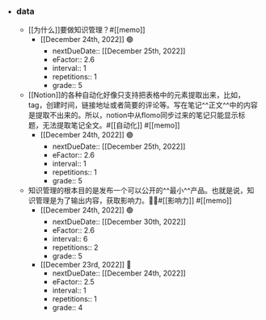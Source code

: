 - ### data
    - [[为什么]]要做知识管理？#[[memo]]
        - [[December 24th, 2022]] 🟢
            - nextDueDate:: [[December 25th, 2022]]
            - eFactor:: 2.6
            - interval:: 1
            - repetitions:: 1
            - grade:: 5
    - [[Notion]]的各种自动化好像只支持把表格中的元素提取出来，比如，tag，创建时间，链接地址或者简要的评论等。写在笔记^^正文^^中的内容是提取不出来的。所以，notion中从flomo同步过来的笔记只能显示标题，无法提取笔记全文。#[[自动化]] #[[memo]]
        - [[December 24th, 2022]] 🟢
            - nextDueDate:: [[December 25th, 2022]]
            - eFactor:: 2.6
            - interval:: 1
            - repetitions:: 1
            - grade:: 5
    - 知识管理的根本目的是发布一个可以公开的^^最小^^产品。也就是说，知识管理是为了输出内容，获取影响力。#[[影响力]] #[[memo]]
        - [[December 24th, 2022]] 🟢
            - nextDueDate:: [[December 30th, 2022]]
            - eFactor:: 2.6
            - interval:: 6
            - repetitions:: 2
            - grade:: 5
        - [[December 23rd, 2022]] 🔵
            - nextDueDate:: [[December 24th, 2022]]
            - eFactor:: 2.5
            - interval:: 1
            - repetitions:: 1
            - grade:: 4
